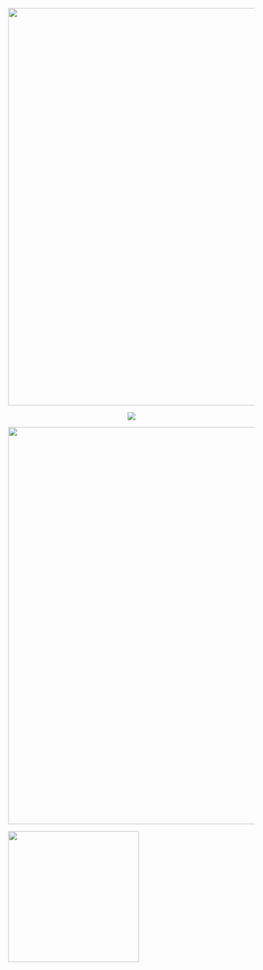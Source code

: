 

<img src="https://user-images.githubusercontent.com/67522615/138579851-dfa490d6-1e7d-45f8-86ee-5aef7f332156.png" width="810"/>

<p align="center">
  <img src="https://user-images.githubusercontent.com/67522615/138582184-5e1fb5c4-e92d-4863-83f8-4112a64b230d.gif"/>
</p>
<img src="https://user-images.githubusercontent.com/67522615/138580131-514b089a-dfc9-469f-9188-c4266b632279.png" width="810"/>

<p float="left">
  <img src="https://user-images.githubusercontent.com/67522615/138582245-e2ef55c0-d018-47db-b5f3-0512b243a814.png" width="267"/>

</p>
